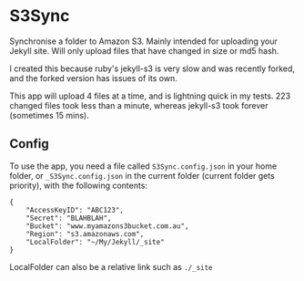# S3Sync

Synchronise a folder to Amazon S3. Mainly intended for uploading your Jekyll site. Will only upload files that have changed in size or md5 hash.

I created this because ruby's jekyll-s3 is very slow and was recently forked, and the forked version has issues of its own.

This app will upload 4 files at a time, and is lightning quick in my tests. 223 changed files took less than a minute, whereas jekyll-s3 took forever (sometimes 15 mins).

## Config

To use the app, you need a file called `S3Sync.config.json` in your home folder, or `_S3Sync.config.json` in the current folder (current folder gets priority), with the following contents:

	{
		"AccessKeyID": "ABC123",
		"Secret": "BLAHBLAH",
		"Bucket": "www.myamazons3bucket.com.au",
		"Region": "s3.amazonaws.com",
		"LocalFolder": "~/My/Jekyll/_site"
	}

LocalFolder can also be a relative link such as `./_site`
